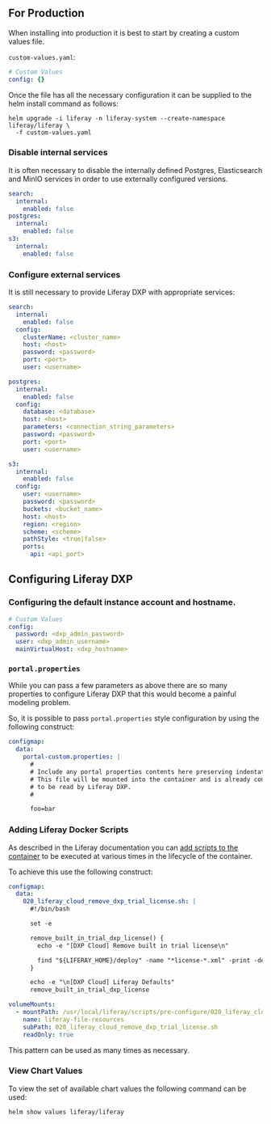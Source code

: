## For Production

When installing into production it is best to start by creating a custom values file.

`custom-values.yaml`:

```yaml
# Custom Values
config: {}
```

Once the file has all the necessary configuration it can be supplied to the helm install command as follows:

```shell
helm upgrade -i liferay -n liferay-system --create-namespace liferay/liferay \
  -f custom-values.yaml
```

### Disable internal services

It is often necessary to disable the internally defined Postgres, Elasticsearch and MinIO services in order to use externally configured versions.

```yaml
search:
  internal:
    enabled: false
postgres:
  internal:
    enabled: false
s3:
  internal:
    enabled: false
```

### Configure external services

It is still necessary to provide Liferay DXP with appropriate services:

```yaml
search:
  internal:
    enabled: false
  config:
    clusterName: <cluster_name>
    host: <host>
    password: <password>
    port: <port>
    user: <username>

postgres:
  internal:
    enabled: false
  config:
    database: <database>
    host: <host>
    parameters: <connection_string_parameters>
    password: <password>
    port: <port>
    user: <username>

s3:
  internal:
    enabled: false
  config:
    user: <username>
    password: <password>
    buckets: <bucket_name>
    host: <host>
    region: <region>
    scheme: <scheme>
    pathStyle: <true|false>
    ports:
      api: <api_port>
```

## Configuring Liferay DXP

### Configuring the default instance account and hostname.

```yaml
# Custom Values
config:
  password: <dxp_admin_password>
  user: <dxp_admin_username>
  mainVirtualHost: <dxp_hostname>
```

### `portal.properties`

While you can pass a few parameters as above there are so many properties to configure Liferay DXP that this would become a painful modeling problem.

So, it is possible to pass `portal.properties` style configuration by using the following construct:

```yaml
configmap:
  data:
    portal-custom.properties: |
      #
      # Include any portal properties contents here preserving indentation.
      # This file will be mounted into the container and is already configured
      # to be read by Liferay DXP.
      #

      foo=bar
```

### Adding Liferay Docker Scripts

As described in the Liferay documentation you can [add scripts to the container](https://learn.liferay.com/w/dxp/installation-and-upgrades/installing-liferay/using-liferay-docker-images/running-scripts-in-containers) to be executed at various times in the lifecycle of the container.

To achieve this use the following construct:

```yaml
configmap:
  data:
    020_liferay_cloud_remove_dxp_trial_license.sh: |
      #!/bin/bash

      set -e

      remove_built_in_trial_dxp_license() {
        echo -e "[DXP Cloud] Remove built in trial license\n"

        find "${LIFERAY_HOME}/deploy" -name "*license-*.xml" -print -delete
      }

      echo -e "\n[DXP Cloud] Liferay Defaults"
      remove_built_in_trial_dxp_license

volumeMounts:
  - mountPath: /usr/local/liferay/scripts/pre-configure/020_liferay_cloud_remove_dxp_trial_license.sh
    name: liferay-file-resources
    subPath: 020_liferay_cloud_remove_dxp_trial_license.sh
    readOnly: true
```

This pattern can be used as many times as necessary.

### View Chart Values

To view the set of available chart values the following command can be used:

```shell
helm show values liferay/liferay
```
